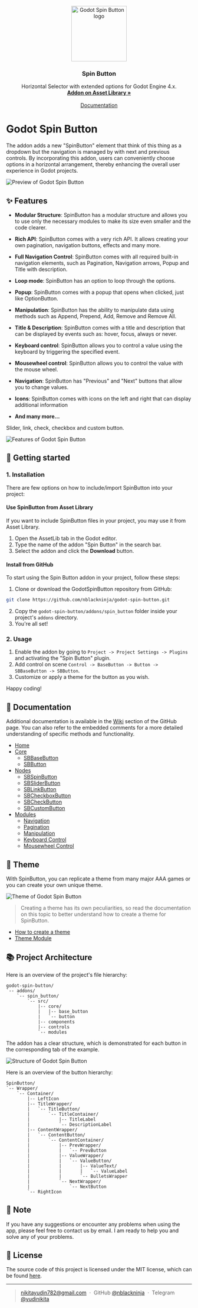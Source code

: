 <p align="center">
   <img src="https://raw.githubusercontent.com/nblackninja/godot-spin-button/main/icon.png" alt="Godot Spin Button logo" width="150">
</p>

<h3 align="center">Spin Button</h3>

<p align="center">
  Horizontal Selector with extended options for Godot Engine 4.x.
  <br>
  <a href="https://godotengine.org/asset-library/asset/2454"><strong>Addon on Asset Library »</strong></a>
  <br>
  <br>
  <a href="https://github.com/nblackninja/godot-spin-button/wiki">Documentation</a>
</p>

# Godot Spin Button

The addon adds a new "SpinButton" element that think of this thing as a dropdown but the navigation is managed by with next and previous controls. By incorporating this addon, users can conveniently choose options in a horizontal arrangement, thereby enhancing the overall user experience in Godot projects.

![Preview of Godot Spin Button](images/readme_preview.png)

## ✨ Features

- **Modular Structure**: SpinButton has a modular structure and allows you to use only the necessary modules to make its size even smaller and the code clearer.

- **Rich API**: SpinButton comes with a very rich API. It allows creating your own pagination, navigation buttons, effects and many more.

- **Full Navigation Control**: SpinButton comes with all required built-in navigation elements, such as Pagination, Navigation arrows, Popup and Title with description.

- **Loop mode**: SpinButton has an option to loop through the options.

- **Popup**: SpinButton comes with a popup that opens when clicked, just like OptionButton.

- **Manipulation**: SpinButton has the ability to manipulate data using methods such as Append, Prepend, Add, Remove and Remove All.

- **Title & Description**: SpinButton comes with a title and description that can be displayed by events such as: hover, focus, always or never.

- **Keyboard control**: SpinButton allows you to control a value using the keyboard by triggering the specified event.

- **Mousewheel control**: SpinButton allows you to control the value with the mouse wheel.

- **Navigation**: SpinButton has "Previous" and "Next" buttons that allow you to change values.

- **Icons**: SpinButton comes with icons on the left and right that can display additional information

- **And many more...**

Slider, link, check, checkbox and custom button.

![Features of Godot Spin Button](images/features.png)

## 📝 Getting started

### 1. Installation

There are few options on how to include/import SpinButton into your project:

#### Use SpinButton from Asset Library

If you want to include SpinButton files in your project, you may use it from Asset Library.

1. Open the AssetLib tab in the Godot editor.
2. Type the name of the addon "Spin Button" in the search bar.
3. Select the addon and click the **Download** button.

#### Install from GitHub

To start using the Spin Button addon in your project, follow these steps:

1. Clone or download the GodotSpinButton repository from GitHub:

```bash
git clone https://github.com/nblackninja/godot-spin-button.git
```

2. Copy the `godot-spin-button/addons/spin_button` folder inside your project's `addons` directory.
3. You're all set!

### 2. Usage

1. Enable the addon by going to `Project -> Project Settings -> Plugins` and activating the "Spin Button" plugin.
2. Add control on scene `Control -> BaseButton -> Button -> SBBaseButton -> SBButton`.
3. Customize or apply a theme for the button as you wish.

Happy coding!

## 📖 Documentation

Additional documentation is available in the [Wiki](https://github.com/nblackninja/godot-spin-button/wiki) section of the GitHub page. You can also refer to the embedded comments for a more detailed understanding of specific methods and functionality.

- [Home](https://github.com/nblackninja/godot-spin-button/wiki)
- [Core](https://github.com/nblackninja/godot-spin-button/wiki/Core)
  - [SBBaseButton](https://github.com/nblackninja/godot-spin-button/wiki/SBBaseButton)
  - [SBButton](https://github.com/nblackninja/godot-spin-button/wiki/SBButton)
- [Nodes](https://github.com/nblackninja/godot-spin-button/wiki/Nodes)
  - [SBSpinButton](https://github.com/nblackninja/godot-spin-button/wiki/SBSpinButton)
  - [SBSliderButton](https://github.com/nblackninja/godot-spin-button/wiki/SBSliderButton)
  - [SBLinkButton](https://github.com/nblackninja/godot-spin-button/wiki/SBLinkButton)
  - [SBCheckboxButton](https://github.com/nblackninja/godot-spin-button/wiki/SBCheckboxButton)
  - [SBCheckButton](https://github.com/nblackninja/godot-spin-button/wiki/SBCheckButton)
  - [SBCustomButton](https://github.com/nblackninja/godot-spin-button/wiki/SBCustomButton)
- [Modules](https://github.com/nblackninja/godot-spin-button/wiki/Modules)
  - [Navigation](https://github.com/nblackninja/godot-spin-button/wiki/Navigation)
  - [Pagination](https://github.com/nblackninja/godot-spin-button/wiki/Pagination)
  - [Manipulation](https://github.com/nblackninja/godot-spin-button/wiki/Manipulation)
  - [Keyboard Control](https://github.com/nblackninja/godot-spin-button/wiki/Keyboard-Control)
  - [Mousewheel Control](https://github.com/nblackninja/godot-spin-button/wiki/Mousewheel-Control)

## 🎨 Theme

With SpinButton, you can replicate a theme from many major AAA games or you can create your own unique theme.

![Theme of Godot Spin Button](images/theme.png)

> Creating a theme has its own peculiarities, so read the documentation on this topic to better understand how to create a theme for SpinButton.

- [How to create a theme](https://github.com/nblackninja/godot-spin-button/wiki/How-to-create-a-theme)
- [Theme Module](https://github.com/nblackninja/godot-spin-button/wiki/Theme-module)

## 📚 Project Architecture

Here is an overview of the project's file hierarchy:

```
godot-spin-button/
`-- addons/
    `-- spin_button/
        `-- src/
            |-- core/
            |   |-- base_button
            |   `-- button
            |-- components
            |-- controls
            `-- modules
```

The addon has a clear structure, which is demonstrated for each button in the corresponding tab of the example.

![Structure of Godot Spin Button](images/structure.png)

Here is an overview of the button hierarchy:

```
SpinButton/
`-- Wrapper/
    `-- Container/
        |-- LeftIcon
        |-- TitleWrapper/
        |   `-- TitleButton/
        |       `-- TitleContainer/
        |           |-- TitleLabel
        |           `-- DescriptionLabel
        |-- ContentWrapper/
        |   `-- ContentButton/
        |       `-- ContentContainer/
        |           |-- PrevWrapper/
        |           |   `-- PrevButton
        |           |-- ValueWrapper/
        |           |   `-- ValueButton/
        |           |       |-- ValueText/
        |           |       |   `-- ValueLabel
        |           |       `-- BulletsWrapper
        |           `-- NextWrapper/
        |               `-- NextButton
        `-- RightIcon
```

## 💬 Note

If you have any suggestions or encounter any problems when using the app, please feel free to contact us by email. I am ready to help you and solve any of your problems.

## 🔐 License

The source code of this project is licensed under the MIT license, which can be found [here](LICENSE).

---

> <nikitayudin782@gmail.com> &nbsp;&middot;&nbsp;
> GitHub [@nblackninja](https://github.com/nblackninja) &nbsp;&middot;&nbsp;
> Telegram [@yudinikita](https://t.me/yudinikita)
